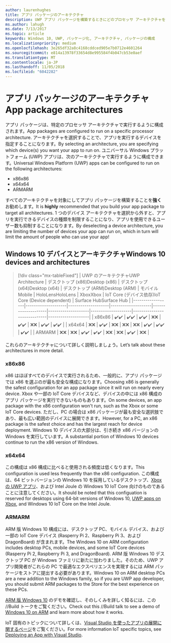 ```yaml
---
author: laurenhughes
title: アプリ パッケージのアーキテクチャ
description: UWP アプリ パッケージを構築するときにどのプロセッサ アーキテクチャを使用するべきかについて説明します。
ms.author: lahugh
ms.date: 7/13/2017
ms.topic: article
keywords: Windows 10, UWP, パッケージ化, アーキテクチャ, パッケージの構成
ms.localizationpriority: medium
ms.openlocfilehash: 3e265df32a8c4168cddced905e7b0712e4601264
ms.sourcegitcommit: e814a13978f33654d8e995584f4b047cb53e0aef
ms.translationtype: MT
ms.contentlocale: ja-JP
ms.lasthandoff: 11/05/2018
ms.locfileid: "6042282"
---
```

# <a name="app-package-architectures"></a><span data-ttu-id="d8dc6-104">アプリ パッケージのアーキテクチャ</span><span class="sxs-lookup"><span data-stu-id="d8dc6-104">App package architectures</span></span>

<span data-ttu-id="d8dc6-105">アプリ パッケージは、特定のプロセッサ アーキテクチャで実行するように構成されます。</span><span class="sxs-lookup"><span data-stu-id="d8dc6-105">App packages are configured to run on a specific processor architecture.</span></span> <span data-ttu-id="d8dc6-106">アーキテクチャを選択することで、アプリを実行するデバイスを指定することになります。</span><span class="sxs-lookup"><span data-stu-id="d8dc6-106">By selecting an architecture, you are specifying which device(s) you want your app to run on.</span></span> <span data-ttu-id="d8dc6-107">ユニバーサル Windows プラットフォーム (UWP) アプリは、次のアーキテクチャで実行するように構成できます。</span><span class="sxs-lookup"><span data-stu-id="d8dc6-107">Universal Windows Platform (UWP) apps can be configured to run on the following architectures:</span></span>
- <span data-ttu-id="d8dc6-108">x86</span><span class="sxs-lookup"><span data-stu-id="d8dc6-108">x86</span></span>
- <span data-ttu-id="d8dc6-109">x64</span><span class="sxs-lookup"><span data-stu-id="d8dc6-109">x64</span></span>
- <span data-ttu-id="d8dc6-110">ARM</span><span class="sxs-lookup"><span data-stu-id="d8dc6-110">ARM</span></span>

<span data-ttu-id="d8dc6-111">すべてのアーキテクチャを対象にしてアプリ パッケージを構築することを**強く**お勧めします。</span><span class="sxs-lookup"><span data-stu-id="d8dc6-111">It is **highly** recommended that you build your app package to target all architectures.</span></span> <span data-ttu-id="d8dc6-112">1 つのデバイス アーキテクチャを選択から外すと、アプリを実行できるデバイスの種類を制限することになり、アプリを使用できるユーザー数も抑制することになります。</span><span class="sxs-lookup"><span data-stu-id="d8dc6-112">By deselecting a device architecture, you are limiting the number of devices your app can run on, which in turn will limit the amount of people who can use your app!</span></span>

## <a name="windows-10-devices-and-architectures"></a><span data-ttu-id="d8dc6-113">Windows 10 デバイスとアーキテクチャ</span><span class="sxs-lookup"><span data-stu-id="d8dc6-113">Windows 10 devices and architectures</span></span>

> [!div class="mx-tableFixed"]
| <span data-ttu-id="d8dc6-114">UWP のアーキテクチャ</span><span class="sxs-lookup"><span data-stu-id="d8dc6-114">UWP Architecture</span></span> | <span data-ttu-id="d8dc6-115">デスクトップ (x86)</span><span class="sxs-lookup"><span data-stu-id="d8dc6-115">Desktop (x86)</span></span>      | <span data-ttu-id="d8dc6-116">デスクトップ (x64)</span><span class="sxs-lookup"><span data-stu-id="d8dc6-116">Desktop (x64)</span></span>      | <span data-ttu-id="d8dc6-117">デスクトップ (ARM)</span><span class="sxs-lookup"><span data-stu-id="d8dc6-117">Desktop (ARM)</span></span>      | <span data-ttu-id="d8dc6-118">モバイル</span><span class="sxs-lookup"><span data-stu-id="d8dc6-118">Mobile</span></span>             | <span data-ttu-id="d8dc6-119">HoloLens</span><span class="sxs-lookup"><span data-stu-id="d8dc6-119">HoloLens</span></span>           | <span data-ttu-id="d8dc6-120">Xbox</span><span class="sxs-lookup"><span data-stu-id="d8dc6-120">Xbox</span></span>               | <span data-ttu-id="d8dc6-121">IoT Core (デバイス依存)</span><span class="sxs-lookup"><span data-stu-id="d8dc6-121">IoT Core (Device dependent)</span></span> | <span data-ttu-id="d8dc6-122">Surface Hub</span><span class="sxs-lookup"><span data-stu-id="d8dc6-122">Surface Hub</span></span>        |
|------------------|--------------------|--------------------|--------------------|--------------------|--------------------|--------------------|-----------------------------|--------------------|
| <span data-ttu-id="d8dc6-123">x86</span><span class="sxs-lookup"><span data-stu-id="d8dc6-123">x86</span></span>              | <span data-ttu-id="d8dc6-124">:heavy_check_mark:</span><span class="sxs-lookup"><span data-stu-id="d8dc6-124">:heavy_check_mark:</span></span> | <span data-ttu-id="d8dc6-125">:heavy_check_mark:</span><span class="sxs-lookup"><span data-stu-id="d8dc6-125">:heavy_check_mark:</span></span> | <span data-ttu-id="d8dc6-126">:heavy_check_mark:</span><span class="sxs-lookup"><span data-stu-id="d8dc6-126">:heavy_check_mark:</span></span> | <span data-ttu-id="d8dc6-127">:x:</span><span class="sxs-lookup"><span data-stu-id="d8dc6-127">:x:</span></span>                | <span data-ttu-id="d8dc6-128">:heavy_check_mark:</span><span class="sxs-lookup"><span data-stu-id="d8dc6-128">:heavy_check_mark:</span></span> | <span data-ttu-id="d8dc6-129">:x:</span><span class="sxs-lookup"><span data-stu-id="d8dc6-129">:x:</span></span>                | <span data-ttu-id="d8dc6-130">:heavy_check_mark:</span><span class="sxs-lookup"><span data-stu-id="d8dc6-130">:heavy_check_mark:</span></span>          | <span data-ttu-id="d8dc6-131">:heavy_check_mark:</span><span class="sxs-lookup"><span data-stu-id="d8dc6-131">:heavy_check_mark:</span></span> |
| <span data-ttu-id="d8dc6-132">x64</span><span class="sxs-lookup"><span data-stu-id="d8dc6-132">x64</span></span>              | <span data-ttu-id="d8dc6-133">:x:</span><span class="sxs-lookup"><span data-stu-id="d8dc6-133">:x:</span></span>                | <span data-ttu-id="d8dc6-134">:heavy_check_mark:</span><span class="sxs-lookup"><span data-stu-id="d8dc6-134">:heavy_check_mark:</span></span> | <span data-ttu-id="d8dc6-135">:x:</span><span class="sxs-lookup"><span data-stu-id="d8dc6-135">:x:</span></span>                | <span data-ttu-id="d8dc6-136">:x:</span><span class="sxs-lookup"><span data-stu-id="d8dc6-136">:x:</span></span>                | <span data-ttu-id="d8dc6-137">:x:</span><span class="sxs-lookup"><span data-stu-id="d8dc6-137">:x:</span></span>                | <span data-ttu-id="d8dc6-138">:heavy_check_mark:</span><span class="sxs-lookup"><span data-stu-id="d8dc6-138">:heavy_check_mark:</span></span> | <span data-ttu-id="d8dc6-139">:heavy_check_mark:</span><span class="sxs-lookup"><span data-stu-id="d8dc6-139">:heavy_check_mark:</span></span>          | <span data-ttu-id="d8dc6-140">:heavy_check_mark:</span><span class="sxs-lookup"><span data-stu-id="d8dc6-140">:heavy_check_mark:</span></span> |
| <span data-ttu-id="d8dc6-141">ARM</span><span class="sxs-lookup"><span data-stu-id="d8dc6-141">ARM</span></span>              | <span data-ttu-id="d8dc6-142">:x:</span><span class="sxs-lookup"><span data-stu-id="d8dc6-142">:x:</span></span>                | <span data-ttu-id="d8dc6-143">:x:</span><span class="sxs-lookup"><span data-stu-id="d8dc6-143">:x:</span></span>                | <span data-ttu-id="d8dc6-144">:heavy_check_mark:</span><span class="sxs-lookup"><span data-stu-id="d8dc6-144">:heavy_check_mark:</span></span> | <span data-ttu-id="d8dc6-145">:heavy_check_mark:</span><span class="sxs-lookup"><span data-stu-id="d8dc6-145">:heavy_check_mark:</span></span> | <span data-ttu-id="d8dc6-146">:x:</span><span class="sxs-lookup"><span data-stu-id="d8dc6-146">:x:</span></span>                | <span data-ttu-id="d8dc6-147">:x:</span><span class="sxs-lookup"><span data-stu-id="d8dc6-147">:x:</span></span>                | <span data-ttu-id="d8dc6-148">:heavy_check_mark:</span><span class="sxs-lookup"><span data-stu-id="d8dc6-148">:heavy_check_mark:</span></span>          | <span data-ttu-id="d8dc6-149">:x:</span><span class="sxs-lookup"><span data-stu-id="d8dc6-149">:x:</span></span>                |
 

<span data-ttu-id="d8dc6-150">これらのアーキテクチャについて詳しく説明しましょう。</span><span class="sxs-lookup"><span data-stu-id="d8dc6-150">Let’s talk about these architectures in more detail.</span></span> 

### <a name="x86"></a><span data-ttu-id="d8dc6-151">x86</span><span class="sxs-lookup"><span data-stu-id="d8dc6-151">x86</span></span>
<span data-ttu-id="d8dc6-152">x86 はほぼすべてのデバイスで実行されるため、一般的に、アプリ パッケージでは x86 を選ぶのが最も安全な構成になります。</span><span class="sxs-lookup"><span data-stu-id="d8dc6-152">Choosing x86 is generally the safest configuration for an app package since it will run on nearly every device.</span></span> <span data-ttu-id="d8dc6-153">Xbox や一部の IoT Core デバイスなど、デバイスの中には x86 構成のアプリ パッケージを実行できないものもあります。</span><span class="sxs-lookup"><span data-stu-id="d8dc6-153">On some devices, an app package with the x86 configuration won't run, such as the Xbox or some IoT Core devices.</span></span> <span data-ttu-id="d8dc6-154">ただし、PC の場合は x86 パッケージが最も安全な選択肢であり、最も広い範囲のデバイスに展開できます。</span><span class="sxs-lookup"><span data-stu-id="d8dc6-154">However, for a PC, an x86 package is the safest choice and has the largest reach for device deployment.</span></span> <span data-ttu-id="d8dc6-155">Windows 10 デバイスの大部分は、引き続き x86 バージョンの Windows を実行しています。</span><span class="sxs-lookup"><span data-stu-id="d8dc6-155">A substantial portion of Windows 10 devices continue to run the x86 version of Windows.</span></span> 

### <a name="x64"></a><span data-ttu-id="d8dc6-156">x64</span><span class="sxs-lookup"><span data-stu-id="d8dc6-156">x64</span></span>
<span data-ttu-id="d8dc6-157">この構成は x86 構成に比べると使用される頻度は低くなります。</span><span class="sxs-lookup"><span data-stu-id="d8dc6-157">This configuration is used less frequently than the x86 configuration.</span></span> <span data-ttu-id="d8dc6-158">この構成は、64 ビットバージョンの Windows 10 を採用しているデスクトップ、[Xbox の UWP アプリ](https://docs.microsoft.com/windows/uwp/xbox-apps/system-resource-allocation)、および Intel Joule の Windows 10 IoT Core 向けのものであることに注意してください。</span><span class="sxs-lookup"><span data-stu-id="d8dc6-158">It should be noted that this configuation is reserved for desktops using 64-bit versions of Windows 10, [UWP apps on Xbox](https://docs.microsoft.com/windows/uwp/xbox-apps/system-resource-allocation), and Windows 10 IoT Core on the Intel Joule.</span></span>

### <a name="arm"></a><span data-ttu-id="d8dc6-159">ARM</span><span class="sxs-lookup"><span data-stu-id="d8dc6-159">ARM</span></span>
<span data-ttu-id="d8dc6-160">ARM 版 Windows 10 構成には、デスクトップ PC、モバイル デバイス、および一部の IoT Core デバイス (Rasperry Pi 2、Raspberry Pi 3、および DragonBoard) が含まれます。</span><span class="sxs-lookup"><span data-stu-id="d8dc6-160">The Windows 10 on ARM configuration includes desktop PCs, mobile devices, and some IoT Core devices (Rasperry Pi 2, Raspberry Pi 3, and DragonBoard).</span></span> <span data-ttu-id="d8dc6-161">ARM 版 Windows 10 デスクトップ PC が Windows ファミリに新たに加わりました。そのため、UWP アプリ開発者がこれらの PC で最適なエクスペリエンスを実現するには ARM パッケージをストアに提出する必要があります。</span><span class="sxs-lookup"><span data-stu-id="d8dc6-161">Windows 10 on ARM desktop PCs are a new addition to the Windows family, so if you are UWP app developer, you should submit ARM packages to the Store for the best experience on these PCs.</span></span> 

<span data-ttu-id="d8dc6-162">[ARM 版 Windows 10](https://channel9.msdn.com/Events/Build/2017/P4171) のデモを確認し、そのしくみを詳しく知るには、この //Build トークをご覧ください。</span><span class="sxs-lookup"><span data-stu-id="d8dc6-162">Check out this //Build talk to see a demo of [Windows 10 on ARM](https://channel9.msdn.com/Events/Build/2017/P4171) and learn more about how it works.</span></span> 

<span data-ttu-id="d8dc6-163">IoT 固有のトピックについて詳しくは、[Visual Studio を使ったアプリの展開に関するページ](https://developer.microsoft.com/windows/iot/Docs/AppDeployment)をご覧ください。</span><span class="sxs-lookup"><span data-stu-id="d8dc6-163">For more information IoT specific topics, see [Deploying an App with Visual Studio](https://developer.microsoft.com/windows/iot/Docs/AppDeployment).</span></span>
